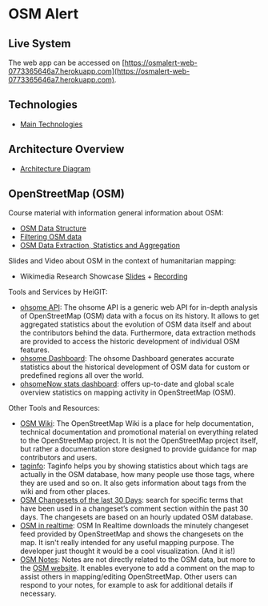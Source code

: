 # OSM Alert

## Live System

The web app can be accessed on [https://osmalert-web-0773365646a7.herokuapp.com](https://osmalert-web-0773365646a7.herokuapp.com).



## Technologies

* [Main Technologies](./technologies/index.md) 



## Architecture Overview 

* [Architecture Diagram](./architecture/osmalert_overview.puml) 


## OpenStreetMap (OSM)

Course material with information general information about OSM: 
* [OSM Data Structure](https://giscience.courses-pages.gistools.geog.uni-heidelberg.de/openstreetmap-analyses-with-qgis-python-and-r/content/chapter_2/osm_data_structure.html)
* [Filtering OSM data](https://giscience.courses-pages.gistools.geog.uni-heidelberg.de/openstreetmap-analyses-with-qgis-python-and-r/content/chapter_2/osm_data_filtering.html)
* [OSM Data Extraction, Statistics and Aggregation](https://giscience.courses-pages.gistools.geog.uni-heidelberg.de/openstreetmap-analyses-with-qgis-python-and-r/content/chapter_2/osm_data_download_stats.html)

Slides and Video about OSM in the context of humanitarian mapping:
* Wikimedia Research Showcase [Slides](https://docs.google.com/presentation/d/11jFPH34m1cfGDWnV4jMoyLVn7m7D1J8A8ECkQeHoclc/edit?usp=sharing) + [Recording](https://www.youtube.com/watch?v=8VJmR-3lTac)

Tools and Services by HeiGIT:
* [ohsome API](https://docs.ohsome.org/ohsome-api/v1/): The ohsome API is a generic web API for in-depth analysis of OpenStreetMap (OSM) data with a focus on its history. It allows to get aggregated statistics about the evolution of OSM data itself and about the contributors behind the data. Furthermore, data extraction methods are provided to access the historic development of individual OSM features.
* [ohsome Dashboard](https://dashboard.ohsome.org/): The ohsome Dashboard generates accurate statistics about the historical development of OSM data for custom or predefined regions all over the world.
* [ohsomeNow stats dashboard](https://stats.now.ohsome.org): offers up-to-date and global scale overview statistics on mapping activity in OpenStreetMap (OSM). 

Other Tools and Resources:
* [OSM Wiki](https://wiki.openstreetmap.org/wiki/Main_Page): The OpenStreetMap Wiki is a place for help documentation, technical documentation and promotional material on everything related to the OpenStreetMap project. It is not the OpenStreetMap project itself, but rather a documentation store designed to provide guidance for map contributors and users.
* [taginfo](https://taginfo.openstreetmap.org/): Taginfo helps you by showing statistics about which tags are actually in the OSM database, how many people use those tags, where they are used and so on. It also gets information about tags from the wiki and from other places.
* [OSM Changesets of the last 30 Days](https://resultmaps.neis-one.org/osm-changesets?comment=MissingMaps#2/12.6/6.0): search for specific terms that have been used in a changeset’s comment section within the past 30 days. The changesets are based on an hourly updated OSM database.
* [OSM in realtime](https://jwestman.gitlab.io/osm-in-realtime/): OSM In Realtime downloads the minutely changeset feed provided by OpenStreetMap and shows the changesets on the map. It isn't really intended for any useful mapping purpose. The developer just thought it would be a cool visualization. (And it is!)
* [OSM Notes](https://wiki.openstreetmap.org/wiki/Notes): Notes are not directly related to the OSM data, but more to the [OSM website](https://openstreetmap.org/). It enables everyone to add a comment on the map to assist others in mapping/editing OpenStreetMap. Other users can respond to your notes, for example to ask for additional details if necessary. 

